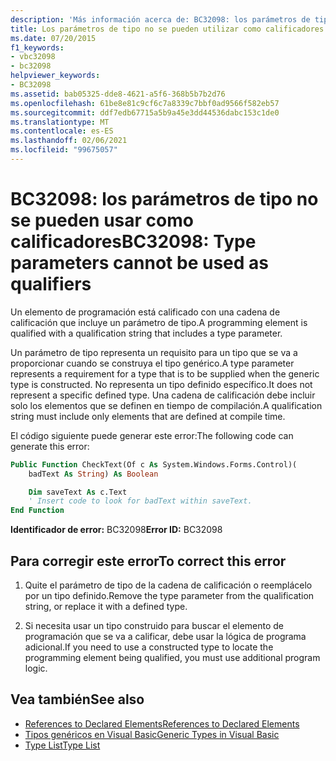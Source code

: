 ```yaml
---
description: 'Más información acerca de: BC32098: los parámetros de tipo no se pueden usar como calificadores'
title: Los parámetros de tipo no se pueden utilizar como calificadores
ms.date: 07/20/2015
f1_keywords:
- vbc32098
- bc32098
helpviewer_keywords:
- BC32098
ms.assetid: bab05325-dde8-4621-a5f6-368b5b7b2d76
ms.openlocfilehash: 61be8e81c9cf6c7a8339c7bbf0ad9566f582eb57
ms.sourcegitcommit: ddf7edb67715a5b9a45e3dd44536dabc153c1de0
ms.translationtype: MT
ms.contentlocale: es-ES
ms.lasthandoff: 02/06/2021
ms.locfileid: "99675057"
---
```

# <a name="bc32098-type-parameters-cannot-be-used-as-qualifiers"></a><span data-ttu-id="48ff3-103">BC32098: los parámetros de tipo no se pueden usar como calificadores</span><span class="sxs-lookup"><span data-stu-id="48ff3-103">BC32098: Type parameters cannot be used as qualifiers</span></span>

<span data-ttu-id="48ff3-104">Un elemento de programación está calificado con una cadena de calificación que incluye un parámetro de tipo.</span><span class="sxs-lookup"><span data-stu-id="48ff3-104">A programming element is qualified with a qualification string that includes a type parameter.</span></span>

<span data-ttu-id="48ff3-105">Un parámetro de tipo representa un requisito para un tipo que se va a proporcionar cuando se construya el tipo genérico.</span><span class="sxs-lookup"><span data-stu-id="48ff3-105">A type parameter represents a requirement for a type that is to be supplied when the generic type is constructed.</span></span> <span data-ttu-id="48ff3-106">No representa un tipo definido específico.</span><span class="sxs-lookup"><span data-stu-id="48ff3-106">It does not represent a specific defined type.</span></span> <span data-ttu-id="48ff3-107">Una cadena de calificación debe incluir solo los elementos que se definen en tiempo de compilación.</span><span class="sxs-lookup"><span data-stu-id="48ff3-107">A qualification string must include only elements that are defined at compile time.</span></span>

<span data-ttu-id="48ff3-108">El código siguiente puede generar este error:</span><span class="sxs-lookup"><span data-stu-id="48ff3-108">The following code can generate this error:</span></span>

```vb
Public Function CheckText(Of c As System.Windows.Forms.Control)(
    badText As String) As Boolean

    Dim saveText As c.Text
    ' Insert code to look for badText within saveText.
End Function
```

 <span data-ttu-id="48ff3-109">**Identificador de error:** BC32098</span><span class="sxs-lookup"><span data-stu-id="48ff3-109">**Error ID:** BC32098</span></span>

## <a name="to-correct-this-error"></a><span data-ttu-id="48ff3-110">Para corregir este error</span><span class="sxs-lookup"><span data-stu-id="48ff3-110">To correct this error</span></span>

1. <span data-ttu-id="48ff3-111">Quite el parámetro de tipo de la cadena de calificación o reemplácelo por un tipo definido.</span><span class="sxs-lookup"><span data-stu-id="48ff3-111">Remove the type parameter from the qualification string, or replace it with a defined type.</span></span>

2. <span data-ttu-id="48ff3-112">Si necesita usar un tipo construido para buscar el elemento de programación que se va a calificar, debe usar la lógica de programa adicional.</span><span class="sxs-lookup"><span data-stu-id="48ff3-112">If you need to use a constructed type to locate the programming element being qualified, you must use additional program logic.</span></span>

## <a name="see-also"></a><span data-ttu-id="48ff3-113">Vea también</span><span class="sxs-lookup"><span data-stu-id="48ff3-113">See also</span></span>

- [<span data-ttu-id="48ff3-114">References to Declared Elements</span><span class="sxs-lookup"><span data-stu-id="48ff3-114">References to Declared Elements</span></span>](../../programming-guide/language-features/declared-elements/references-to-declared-elements.md)
- [<span data-ttu-id="48ff3-115">Tipos genéricos en Visual Basic</span><span class="sxs-lookup"><span data-stu-id="48ff3-115">Generic Types in Visual Basic</span></span>](../../programming-guide/language-features/data-types/generic-types.md)
- [<span data-ttu-id="48ff3-116">Type List</span><span class="sxs-lookup"><span data-stu-id="48ff3-116">Type List</span></span>](../statements/type-list.md)
